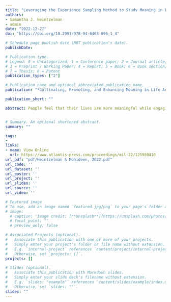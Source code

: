 ```yaml
---
title: "Leveraging the Experience Sampling Method to Study Meaning in Everyday Life"
authors: 
- Samantha J. Heintzelman
- admin
date: "2022-12-27"
doi: "https://doi.org/10.2991/978-94-6463-096-1_4"

# Schedule page publish date (NOT publication's date).
publishDate: 

# Publication type.
# Legend: 0 = Uncategorized; 1 = Conference paper; 2 = Journal article;
# 3 = Preprint / Working Paper; 4 = Report; 5 = Book; 6 = Book section;
# 7 = Thesis; 8 = Patent
publication_types: ["2"]

# Publication name and optional abbreviated publication name.
publication: "*Cultivating, Promoting, and Enhancing Meaning in Life Across Cultures and Life Span*"

publication_short: ""

abstract: People feel that their lives are more meaningful while engaging in behaviors more closely aligned with their routines. Does the behavioral content of these routines and the contextual factors surrounding their enactment matter for this relationship? In two experience sampling studies (N = 93, 1,512 episodes; N = 97, 1,629 episodes), we test whether the relationship between routines and meaning in life (MIL) depends on the content of the activities. We found that the degree to which one’s current activity is a routine positively related to momentary MIL beyond other meaningful features (e.g., relationships, goals, prosociality) of that activity. We conducted Study 2 in the context of mass routine disruptions of the COVID-19 pandemic. We found even stronger relationships between routine enactment and concurrent MIL in this context which held controlling for factors, including perceived chaos, mood, and anxiety. These findings suggest that routines uniquely relate to MIL, beyond the meaningfulness of their content and across contexts.


# Summary. An optional shortened abstract.
summary: ""

tags:
- 
links:
- name: View Online
  url: https://www.atlantis-press.com/proceedings/mil-22/125980410
url_pdf: "pdf/Heintzelman & Mohideen, 2022.pdf"
url_code: ''
url_dataset: ''
url_poster: ''
url_project: ''
url_slides: ''
url_source: ''
url_video: ''

# Featured image
# To use, add an image named `featured.jpg/png` to your page's folder and uncomment lines below 
# image:
  # caption: 'Image credit: [**Unsplash**](https://unsplash.com/photos/s9CC2SKySJM)'
  # focal_point: ""
  # preview_only: false

# Associated Projects (optional).
#   Associate this publication with one or more of your projects.
#   Simply enter your project's folder or file name without extension.
#   E.g. `internal-project` references `content/project/internal-project/index.md`.
#   Otherwise, set `projects: []`.
projects: []

# Slides (optional).
#   Associate this publication with Markdown slides.
#   Simply enter your slide deck's filename without extension.
#   E.g. `slides: "example"` references `content/slides/example/index.md`.
#   Otherwise, set `slides: ""`.
slides: ""
---
```




